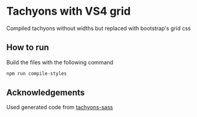 # Tachyons with VS4 grid

Compiled tachyons without widths but replaced with bootstrap's grid css

## How to run

Build the files with the following command

```bash
npm run compile-styles
```

## Acknowledgements

Used generated code from [tachyons-sass](https://github.com/tachyons-css/tachyons-sass)
